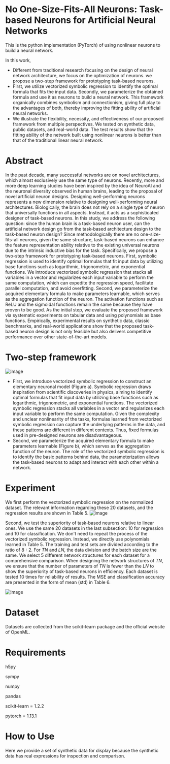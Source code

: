 # No One-Size-Fits-All Neurons: Task-based Neurons for Artificial Neural Networks
This is the python implementation (PyTorch) of using nonlinear neurons to build a neural network.

In this work,
+ Different from traditional research focusing on the design of neural network architecture, we focus on the optimization of neurons. we propose a two-step framework for prototyping task-based neurons. 
+ First, we utilize vectorized symbolic regression to identify the optimal formula that fits the input data. Secondly, we parameterize the obtained formula and use it as neurons to build a neural network. This framework organically combines symbolism and connectionism, giving full play to the advantages of both, thereby improving the fitting ability of artificial neural networks.
+ We illustrate the flexibility, necessity, and effectiveness of our proposed framework from multiple perspectives. We tested on synthetic data, public datasets, and real-world data. The test results show that the fitting ability of the network built using nonlinear neurons is better than that of the traditional linear neural network.

# Abstract
In the past decade, many successful networks are on novel architectures, which almost exclusively use the same type of
neurons. Recently, more and more deep learning studies have been inspired by the idea of NeuroAI and the neuronal diversity
observed in human brains, leading to the proposal of novel artificial neuron designs. Designing well-performing neurons represents a new dimension relative to designing well-performing neural architectures. Biologically, the brain does not rely on a single type of neuron that universally functions in all aspects. Instead, it acts as a sophisticated designer of task-based neurons. In this study, we address the following question: since the human brain is a task-based neuron user, can the artificial network design go from the task-based architecture design to the task-based neuron design? Since methodologically there are no one-size-fits-all neurons, given the same structure, task-based neurons can enhance the feature representation ability relative to the existing universal neurons due to the intrinsic inductive bias for the task. Specifically, we propose a two-step framework for prototyping task-based neurons. First, symbolic regression is used to identify optimal formulas that fit input data by utilizing base functions such as logarithmic, trigonometric, and exponential functions. We introduce vectorized symbolic regression that stacks all variables in a vector and regularizes each input variable to perform the same computation, which can expedite the regression speed, facilitate parallel computation, and avoid overfitting. Second, we parameterize the acquired elementary formula to make parameters learnable, which serves as the aggregation function of the neuron. The activation functions such as ReLU and the sigmoidal functions remain the same because they have proven to be good. As the initial step, we evaluate the proposed framework via systematic experiments on tabular data and using polynomials as base functions. Empirically, experimental results on synthetic data, classic benchmarks, and real-world applications show that the proposed task-based neuron design is not only feasible but also delivers competitive performance over other state-of-the-art models. 

# Two-step framework
![image](https://github.com/NewT123-WM/Task_based_neurons/blob/main/framework.png)
+ First, we introduce vectorized symbolic regression to construct an elementary neuronal model (Figure a). Symbolic regression draws inspiration from scientific discoveries in physics, aiming to identify optimal formulas that fit input data by utilizing base functions such as logarithmic, trigonometric, and exponential functions. The vectorized symbolic regression stacks all variables in a vector and regularizes each input variable to perform the same computation. Given the complexity and unclear nonlinearity of the tasks, formulas learned from vectorized symbolic regression can capture the underlying patterns in the data, and these patterns are different in different contexts. Thus, fixed formulas used in pre-designed neurons are disadvantageous.
+ Second, we parameterize the acquired elementary formula to make parameters learnable (Figure b), which serves as the aggregation function of the neuron. The role of the vectorized symbolic regression is to identify the basic patterns behind data, the parameterization allows the task-based neurons to adapt and interact with each other within a network.

# Experiment

We first perform the vectorized symbolic regression on the normalized dataset. The relevant information regarding these 20 datasets, and the regression results are shown in Table 5.
![image](https://github.com/NewT123-WM/Task_based_neurons/blob/main/table5.png)

Second, we test the superiority of task-based neurons relative to linear ones. We use the same 20 datasets in the last subsection: 10 for regression and 10 for classification. We don't need to repeat the process of the vectorized symbolic regression. Instead, we directly use polynomials learned in Table 5. The training and test sets are divided according to the ratio of $8:2$. For *TN*  and *LN*, the data division and the batch size are the same. We select 5 different network structures for each dataset for a comprehensive comparison. When designing the network structures of *TN*, we ensure that the number of parameters of *TN* is fewer than the *LN* to show the superiority of task-based neurons in efficiency. Each dataset is tested 10 times for reliability of results. The MSE and classification accuracy are presented in the form of $\mathrm{mean}~(\mathrm{std})$ in Table 6.

![image](https://github.com/NewT123-WM/Task_based_neurons/blob/main/table6.png)

# Dataset
Datasets are collected from the scikit-learn package and the official website of OpenML.

# Requirements
h5py

sympy

numpy

pandas  

scikit-learn = 1.2.2

pytorch = 1.13.1

# How to Use
Here we provide a set of synthetic data for display because the synthetic data has real expressions for inspection and comparison.

